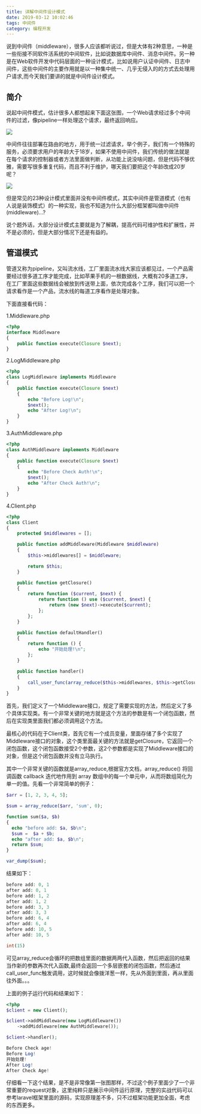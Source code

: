 ```yaml
---
title: 详解中间件设计模式
date: 2019-03-12 10:02:46
tags: 中间件
category: 编程开发
---
```


说到中间件（middleware），很多人应该都听说过，但是大体有2种意思，一种是一些衔接不同软件活系统的中间软件，比如说数据库中间件、消息中间件。另一种是在Web软件开发中代码层面的一种设计模式，比如说用户认证中间件、日志中间件，这些中间件的主要作用就是以一种集中统一、几乎无侵入的的方式去处理用户请求,而今天我们要讲的就是中间件设计模式。

<!--more-->

## 简介
说起中间件模式，估计很多人都想起来下面这张图，一个Web请求经过多个中间件的过滤，像pipeline一样处理这个请求，最终返回响应。

![](http://ww1.sinaimg.cn/large/5f6e3e27ly1g3ow77jcovj20it0e9aas.jpg)

中间件往往部署在路由的地方，用于统一过滤请求，举个例子，我们有一个特殊的服务，必须要求用户的年龄大于18岁，如果不使用中间件，我们传统的做法就是在每个请求的控制器或者方法里面做判断，从功能上说没啥问题，但是代码不够优雅，需要写很多重复代码，而且不利于维护，哪天我们要把这个年龄改成20岁呢？

![](http://ww1.sinaimg.cn/large/5f6e3e27ly1g3owo9uj4hj20i30a1t9o.jpg)

但是常见的23种设计模式里面并没有中间件模式，其实中间件是管道模式（也有人说是装饰模式）的一种实现，我也不知道为什么大部分框架都叫做中间件(middleware)...?

说个题外话，大部分设计模式主要就是为了解耦，提高代码可维护性和扩展性，并不是必须的，但是大部分情况下还是有益的。


## 管道模式
管道又称为pipeline，又叫流水线，工厂里面流水线大家应该都见过，一个产品需要经过很多道工序才能完成，比如苹果手机的一根数据线，大概有20多道工序，在工厂里面这些数据线会被放到传送带上面，依次完成各个工序，我们可以把一个请求看作是一个产品，流水线的每道工序看作是处理对象。

下面直接看代码：

1.Middleware.php
```php
<?php
interface Middleware
{
    public function execute(Closure $next);
}

```
2.LogMiddleware.php
```php
<?php
class LogMiddleware implements Middleware
{
    public function execute(Closure $next)
    {
        echo "Before Log!\n";
        $next();
        echo "After Log!\n";
    }
}

```
3.AuthMiddleware.php
```php
<?php
class AuthMiddleware implements Middleware
{
    public function execute(Closure $next)
    {
        echo "Before Check Auth!\n";
        $next();
        echo "After Check Auth!\n";
    }
}
```
4.Client.php
```php
<?php
class Client
{
    protected $middlewares = [];

    public function addMiddleware(Middleware $middleware)
    {
        $this->middlewares[] = $middleware;

        return $this;
    }

    public function getClosure()
    {
        return function ($current, $next) {
            return function () use ($current, $next) {
                return (new $next)->execute($current);
            };
        };
    }

    public function defaultHandler()
    {
        return function () {
            echo "开始处理!\n";
        };
    }

    public function handler()
    {
        call_user_func(array_reduce($this->middlewares, $this->getClosure(), $this->defaultHandler()));
    }
}
```
首先，我们定义了一个Middleware接口，规定了需要实现的方法，然后定义了多个具体实现类。有一个非常关键的地方就是这个方法的参数是有一个闭包函数，然后在实现类里面我们都必须调用这个方法。

最核心的代码在于Client类，首先它有一个成员变量，里面存储了多个实现了Middleware接口的对象，这个类里面最关键的方法就是getClosure，它返回一个闭包函数，这个闭包函数接受2个参数，这2个参数都是实现了Middleware接口的对象，但是这个闭包函数并没有立马执行。

其中一个非常关键的函数就是array_reduce,根据官方文档，array_reduce() 将回调函数 callback 迭代地作用到 array 数组中的每一个单元中，从而将数组简化为单一的值。先看一个非常简单的例子：
```php
$arr = [1, 2, 3, 4, 5];

$sum = array_reduce($arr, 'sum', 0);

function sum($a, $b)
{
  echo "before add: $a, $b\n";
  $sum =  $a + $b;
  echo "after add: $a, $b\n";
  return $sum;
}

var_dump($sum);
```
结果如下：
```php
before add: 0, 1
after add: 0, 1
before add: 1, 2
after add: 1, 2
before add: 3, 3
after add: 3, 3
before add: 6, 4
after add: 6, 4
before add: 10, 5
after add: 10, 5

int(15)
```
可见array_reduce会循环的把数组里面的数据两两代入函数，然后把返回的结果当作新的参数再次代入函数,最终会返回一个多层嵌套的闭包函数，然后通过call_user_func触发调用，这时候就会像拨洋葱一样，先从外面到里面，再从里面往外面。。。

上面的例子运行代码和结果如下：
```php
<?php
$client = new Client();

$client->addMiddleware(new LogMiddleware())
    ->addMiddleware(new AuthMiddleware());

$client->handler();
```
```php
Before Check age!
Before Log!
开始处理!
After Log!
After Check Age!
```
仔细看一下这个结果，是不是非常像第一张图那样，不过这个例子里面少了一个非常重要的request对象，这里纯粹只是展示中间件运行原理，完整的实战代码可以参考laravel框架里面的源码，实现原理差不多，只不过框架功能更加全面，考虑的东西更多。

